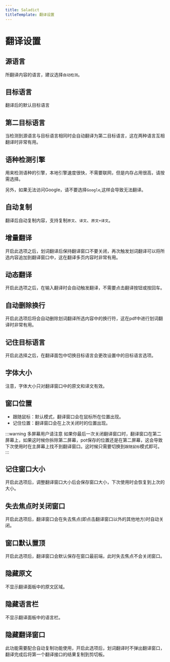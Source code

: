 ```yaml
---
title: Saladict
titleTemplate: 翻译设置
---
```


# 翻译设置

## 源语言

所翻译内容的语言，建议选择`自动检测`。

## 目标语言

翻译后的默认目标语言

## 第二目标语言

当检测到源语言与目标语言相同时会自动翻译为第二目标语言，这在两种语言互相翻译时非常有用。

## 语种检测引擎

用来检测语种的引擎，本地引擎速度很快，不需要联网，但是内存占用很高，请按需选择。

另外，如果无法访问Google，请不要选择`Google`,这样会导致无法翻译。

## 自动复制

翻译后自动复制内容，支持复制`原文`、`译文`、`原文+译文`。

## 增量翻译

开启此选项之后，划词翻译后保持翻译窗口不要关闭，再次触发划词翻译可以将所选内容追加到翻译窗口中，这在翻译多页内容时非常有用。

## 动态翻译

开启此选项之后，在输入翻译时会自动触发翻译，不需要点击翻译按钮或按回车。

## 自动删除换行

开启此选项后将会自动删除划词翻译所选内容中的换行符，这在pdf中进行划词翻译时非常有用。

## 记住目标语言

开启此选择之后，在翻译面包中切换目标语言会更改设置中的目标语言选项。

## 字体大小

注意，字体大小只对翻译窗口中的原文和译文有效。

## 窗口位置

- 跟随鼠标：默认模式，翻译窗口会在鼠标所在位置出现。
- 记住位置：翻译窗口会在上次关闭时的位置出现。

:::warning 多屏幕用户请注意
如果你最后一次关闭翻译窗口时，翻译窗口在第二屏幕上，如果这时候你拆除第二屏幕，pot保存的位置还是在第二屏幕，这会导致下次使用时在主屏幕上找不到翻译窗口。这时候只需要切换到`跟随鼠标`模式即可。
:::

## 记住窗口大小

开启此选项后，调整翻译窗口大小后会保存窗口大小，下次使用时会恢复到上次的大小。

## 失去焦点时关闭窗口

开启此选项后，翻译窗口会在失去焦点(即点击翻译窗口以外的其他地方)时自动关闭。

## 窗口默认置顶

开启此选项后，翻译窗口会默认保存在窗口最前端，此时失去焦点不会关闭窗口。

## 隐藏原文

不显示翻译面板中的原文区域。

## 隐藏语言栏

不显示翻译面板中的语言栏。

## 隐藏翻译窗口

此功能需要配合自动复制功能使用，开启此选项后，划词翻译时不弹出翻译窗口，翻译完成后将第一个翻译接口的结果复制到剪切板。
